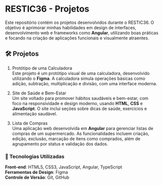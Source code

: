 # RESTIC36 - Projetos
Este repositório contém os projetos desenvolvidos durante o RESTIC36. O objetivo é aprimorar minhas habilidades em design de interfaces, desenvolvimento web e frameworks como **Angular**, utilizando boas práticas e focando na criação de aplicações funcionais e visualmente atraentes.

## 🛠 Projetos
1. Protótipo de uma Calculadora <br>
Este projeto é um protótipo visual de uma calculadora, desenvolvido utilizando o **Figma**. A calculadora simula operações básicas como adição, subtração, multiplicação e divisão, com uma interface moderna.

2. Site de Saúde e Bem-Estar <br>
Um site voltado para promover hábitos saudáveis e bem-estar, com foco na responsividade e design moderno, usando **HTML**, **CSS** e **JavaScript**. O site inclui seções sobre dicas de saúde, exercícios e alimentação saudável.

3. Lista de Compras <br>
Uma aplicação web desenvolvida em **Angular** para gerenciar listas de compras de um supermercado. As funcionalidades incluem criação, edição, exclusão, marcação de itens como comprados, além de agrupamento por status e validação dos dados.

### 🚀 Tecnologias Utilizadas
**Front-end**: HTML5, CSS3, JavaScript, Angular, TypeScript <br>
**Ferramentas de Design**: Figma <br>
**Controle de Versão**: Git, GitHub
